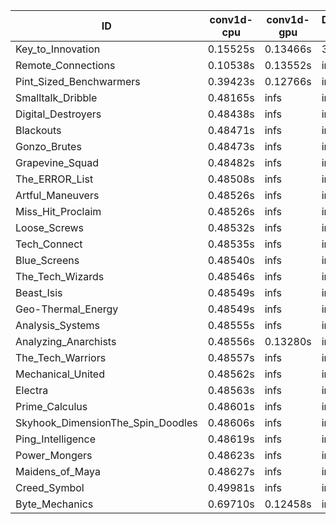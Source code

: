 |ID|conv1d-cpu|conv1d-gpu|DWSPConv2D-gpu|gemm-gpu|avg|
|-|-|-|-|-|-|
|Key_to_Innovation|0.15525s|0.13466s|3.46683s|2.74156s|1.62457s|
|Remote_Connections|0.10538s|0.13552s|infs|4.75525s|infs|
|Pint_Sized_Benchwarmers|0.39423s|0.12766s|infs|4.73683s|infs|
|Smalltalk_Dribble|0.48165s|infs|infs|4.69820s|infs|
|Digital_Destroyers|0.48438s|infs|infs|4.72043s|infs|
|Blackouts|0.48471s|infs|infs|4.72877s|infs|
|Gonzo_Brutes|0.48473s|infs|infs|4.73822s|infs|
|Grapevine_Squad|0.48482s|infs|infs|4.72705s|infs|
|The_ERROR_List|0.48508s|infs|infs|4.74621s|infs|
|Artful_Maneuvers|0.48526s|infs|infs|4.75285s|infs|
|Miss_Hit_Proclaim|0.48526s|infs|infs|4.73376s|infs|
|Loose_Screws|0.48532s|infs|infs|4.73818s|infs|
|Tech_Connect|0.48535s|infs|infs|4.76323s|infs|
|Blue_Screens|0.48540s|infs|infs|4.75549s|infs|
|The_Tech_Wizards|0.48546s|infs|infs|4.75177s|infs|
|Beast_Isis|0.48549s|infs|infs|4.76034s|infs|
|Geo-Thermal_Energy|0.48549s|infs|infs|4.72356s|infs|
|Analysis_Systems|0.48555s|infs|infs|4.75342s|infs|
|Analyzing_Anarchists|0.48556s|0.13280s|infs|4.75616s|infs|
|The_Tech_Warriors|0.48557s|infs|infs|4.75306s|infs|
|Mechanical_United|0.48562s|infs|infs|4.75470s|infs|
|Electra|0.48563s|infs|infs|4.75559s|infs|
|Prime_Calculus|0.48601s|infs|infs|4.74912s|infs|
|Skyhook_DimensionThe_Spin_Doodles|0.48606s|infs|infs|4.75820s|infs|
|Ping_Intelligence|0.48619s|infs|infs|4.75962s|infs|
|Power_Mongers|0.48623s|infs|infs|4.74855s|infs|
|Maidens_of_Maya|0.48627s|infs|infs|4.74862s|infs|
|Creed_Symbol|0.49981s|infs|infs|4.71831s|infs|
|Byte_Mechanics|0.69710s|0.12458s|infs|4.74193s|infs|
